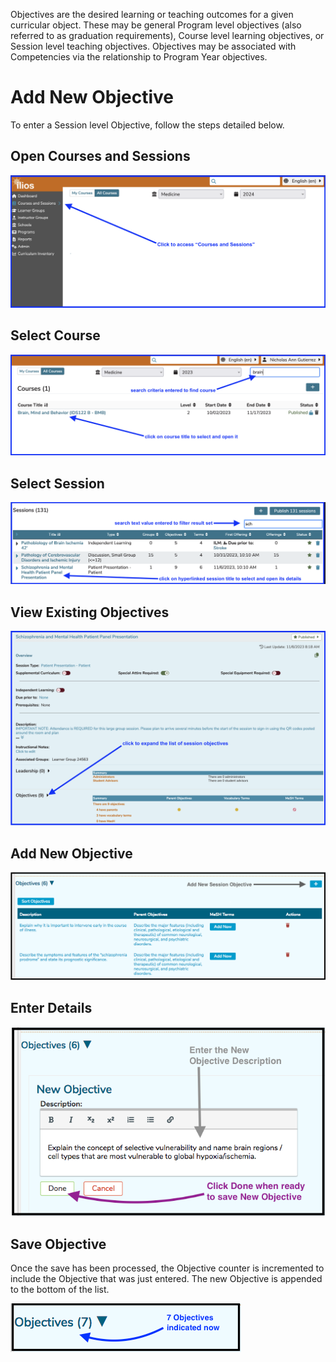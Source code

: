 Objectives are the desired learning or teaching outcomes for a given curricular object. These may be general Program level objectives (also referred to as graduation requirements), Course level learning objectives, or Session level teaching objectives. Objectives may be associated with Competencies via the relationship to Program Year objectives.

# Add New Objective

To enter a Session level Objective, follow the steps detailed below.

## Open Courses and Sessions

![open courses and sessions](../../images/add_session_objective/open_courses_and_sessions.png)

## Select Course

![select and open course](../../images/add_session_objective/select_course.png)

## Select Session

![select session](../../images/add_session_objective/select_session.png)

## View Existing Objectives

![xpand session objective list](../../images/add_session_objective/expand_obj_list.png)

## Add New Objective

![Add new Session Objective](../../images/add_session_objective/add_sess_obj.png)

## Enter Details

![Enter Objective text](../../images/add_session_objective/enter_text.png)

## Save Objective

Once the save has been processed, the Objective counter is incremented to include the Objective that was just entered. The new Objective is appended to the bottom of the list.

![Adds one to the counter](../../images/add_session_objective/counter_adjusted.png)
